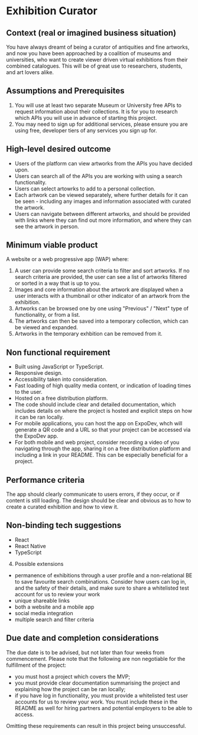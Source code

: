 # Exhibition Curator

## Context (real or imagined business situation)

You have always dreamt of being a curator of antiquities and fine artworks, and now you have been approached by a coalition of museums and universities, who want to create viewer driven virtual exhibitions from their combined catalogues. This will be of great use to researchers, students, and art lovers alike. 

## Assumptions and Prerequisites

1. You will use at least two separate Museum or University free APIs to request information about their collections. It is for you to research which APIs you will use in advance of starting this project.
2. You may need to sign up for additional services, please ensure you are using free, developer tiers of any services you sign up for. 

## High-level desired outcome

- Users of the platform can view artworks from the APIs you have decided upon. 
- Users can search all of the APIs you are working with using a search functionality.
- Users can select artowrks to add to a personal collection.
- Each artwork can be viewed separately, where further details for it can be seen - including any images and information associated with curated the artwork.
- Users can navigate between different artworks, and should be provided with links where they can find out more information, and where they can see the artwork in person. 

## Minimum viable product

A website or a web progressive app (WAP) where:

1. A user can provide some search criteria to filter and sort artworks. If no search criteria are provided, the user can see a list of artworks filtered or sorted in a way that is up to you.
2. Images and core information about the artwork are displayed when a user interacts with a thumbnail or other indicator of an artwork from the exhibition.
3. Artworks can be browsed one by one using "Previous" / "Next" type of functionality, or from a list.
4. The artworks can then be saved into a temporary collection, which can be viewed and expanded.
5. Artworks in the temporary exhbition can be removed from it.

## Non functional requirement

- Built using JavaScript or TypeScript. 
- Responsive design.
- Accessibility taken into consideration.
- Fast loading of high quality media content, or indication of loading times to the user. 
- Hosted on a free distribution platform.
- The code should include clear and detailed documentation, which includes details on where the project is hosted and explicit steps on how it can be ran locally.
- For mobile applications, you can host the app on ExpoDev, whch will generate a QR code and a URL so that your project can be accessed via the ExpoDev app.
- For both mobile and web project, consider recording a video of you navigating through the app, sharing it on a free distribution platform and including a link in your README. This can be especially beneficial for a project. 

## Performance criteria

The app should clearly communicate to users errors, if they occur, or if content is still loading. The design should be clear and obvious as to how to create a curated exhibition and how to view it.  

## Non-binding tech suggestions

- React 
- React Native
- TypeScript

4. Possible extensions

- permanence of exhibitions through a user profile and a non-relational BE to save favourite search combinations. Consider how users can log in, and the safety of their details, and make sure to share a whitelisted test account for us to review your work
- unique shareable links 
- both a website and a mobile app
- social media integration
- multiple search and filter criteria 

## Due date and completion considerations

The due date is to be advised, but not later than four weeks from commencement. Please note that the following are non negotiable for the fulfillment of the project:  
- you must host a project which covers the MVP;
- you must provide clear documentation summarising the project and explaining how the project can be ran locally;
- if you have log in functionality, you must provide a whitelisted test user accounts for us to review your work. You must include these in the README as well for hiring partners and potential employers to be able to access.

Omitting these requirements can result in this project being unsuccessful. 
